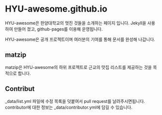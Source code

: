 # HYU-awesome.github.io

HYU-awesome은 한양대학교의 멋진 것들을 소개하는 페이지 입니다.
Jekyll을 사용하여 만들어 졌고, github-pages를 이용해 운영됩니다.

HYU-awesome은 공개 프로젝트이며 여러분의 기여를 통해 문서를 완성해 나갑니다.

## matzip

matzip은 HYU-awesome의 하위 프로젝트로 근교의 맛집 리스트를 제공하는 것을 목적으로 합니다.


## Contribut

_data/list.yml 파일에 수정 목록을 덧붙여서 pull request를 날려주시면됩니다.
contributor에 대한 정보는 _data/contributor.yml에 담길 수 있습니다.
